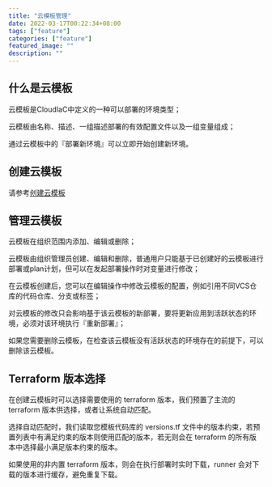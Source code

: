 ```yaml
---
title: "云模板管理"
date: 2022-03-17T00:22:34+08:00
tags: ["feature"]
categories: ["feature"]
featured_image: ""
description: ""
---
```


## 什么是云模板

云模板是CloudIaC中定义的一种可以部署的环境类型；

云模板由名称、描述、一组描述部署的有效配置文件以及一组变量组成；

通过云模板中的『部署新环境』可以立即开始创建新环境。

## 创建云模板

请参考[创建云模板](../quick-start/create-template.md)

## 管理云模板

云模板在组织范围内添加、编辑或删除；

云模板由组织管理员创建、编辑和删除，普通用户只能基于已创建好的云模板进行部署或plan计划，但可以在发起部署操作时对变量进行修改；

在云模板创建后，您可以在编辑操作中修改云模板的配置，例如引用不同VCS仓库的代码仓库、分支或标签；

对云模板的修改只会影响基于该云模板的新部署，要将更新应用到活跃状态的环境，必须对该环境执行『重新部署』；

如果您需要删除云模板，在检查该云模板没有活跃状态的环境存在的前提下，可以删除该云模板。

## Terraform 版本选择

在创建云模板时可以选择需要使用的 terraform 版本，我们预置了主流的 terraform 版本供选择，或者让系统自动匹配。

选择自动匹配时，我们读取您模板代码库的 versions.tf 文件中的版本约束，若预置列表中有满足约束的版本则使用匹配的版本，若无则会在 terraform 的所有版本中选择最小满足版本约束的版本。

如果使用的非内置 terraform 版本，则会在执行部署时实时下载，runner 会对下载的版本进行缓存，避免重复下载。

